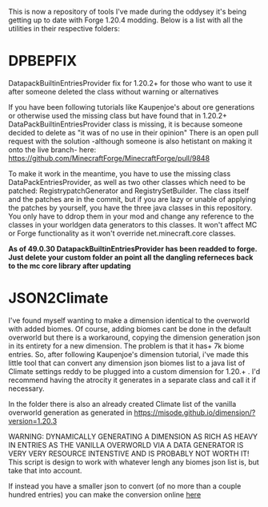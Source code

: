 This is now a repository of tools I've made during the oddysey it's being getting up to date with Forge 1.20.4 modding. Below is a list with all the utilities in their respective folders:

# DPBEPFIX
DatapackBuiltinEntriesProvider fix for 1.20.2+ for those who want to use it after someone deleted the class without warning or alternatives

If you have been following tutorials like Kaupenjoe's about ore generations or otherwise used the missing class but have found that in 1.20.2+ DataPackBuiltinEntriesProvider class is missing, it is because someone decided to delete as "it was of no use in their opinion"
There is an open pull request with the solution -although someone is also hetistant on making it onto the live branch- here: https://github.com/MinecraftForge/MinecraftForge/pull/9848

To make it work in the meantime, you have to use the missing class DataPackEntriesProvider, as well as two other classes which need to be patched: RegistrypatchGenerator and RegistrySetBuilder. The class itself and the patches are in the commit, but if you are lazy or unable of applying the patches by yourself, you have the three java classes in this repository.
You only have to ddrop them in your mod and change any reference to the classes in your worldgen data generators to this classes. It won't affect MC or Forge functionality as it won't override net.minecraft.core classes.

**As of 49.0.30 DatapackBuiltinEntriesProvider has been readded to forge. Just delete your custom folder an point all the dangling referneces back to the mc core library after updating**

# JSON2Climate
I've found myself wanting to make a dimension identical to  the overworld with added biomes. Of course, adding biomes cant be done in the default overworld but there is a workaround, copying the dimension generation json in its entirety for a new dimension. The problem is that it has+ 7k biome entries. So, after following Kaupenjoe's dimension tutorial, i've made this little tool that can convert any dimension json biomes list to a java list of Climate settings reddy to be plugged into a custom dimension for 1.20.+ . I'd recommend having the atrocity it generates in a separate class and call it if necessary.

In the folder there is also an already created Climate list of the vanilla overworld generation as generated in https://misode.github.io/dimension/?version=1.20.3

WARNING: DYNAMICALLY GENERATING A DIMENSION AS RICH AS HEAVY IN ENTRIES AS THE VANILLA OVERWORLD VIA A DATA GENERATOR IS VERY VERY RESOURCE INTENSTIVE AND IS PROBABLY NOT WORTH IT! 
This script is design to work with whatever lengh any biomes json list is, but take that into account.

If instead you have a smaller json to convert (of no more than a couple hundred entries) you can make the conversion online [here](https://nullcharx.github.io/forge204utils/JSONToClimate)
